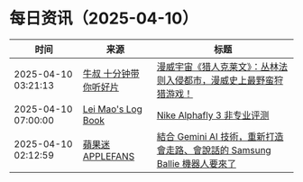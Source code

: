 ﻿# 每日资讯（2025-04-10）

|时间|来源|标题|
|---|---|---|
|2025-04-10 03:21:13|[牛叔 十分钟带你听好片](https://getpodcast.xyz/data/ximalaya/11534451.xml)|[漫威宇宙《猎人克莱文》：丛林法则入侵都市，漫威史上最野蛮狩猎游戏！](https://www.ximalaya.com/sound/834432904)|
|2025-04-10 07:00:00|[Lei Mao's Log Book](https://leimao.github.io/atom.xml)|[Nike Alphafly 3 非专业评测](https://leimao.github.io/essay/Nike-Alphafly-3-%E9%9D%9E%E4%B8%93%E4%B8%9A%E8%AF%84%E6%B5%8B/)|
|2025-04-10 02:12:59|[蘋果迷 APPLEFANS](https://applefans.today/feed/)|[結合 Gemini AI 技術，重新打造會走路、會說話的 Samsung Ballie 機器人要來了](https://applefans.today/2025-04-samsung-ballie-robot-with-google/)|
